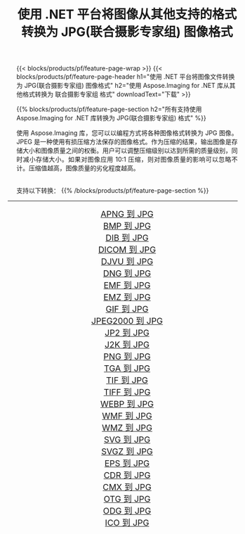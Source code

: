 ﻿---
title: 使用 .NET 平台将图像从其他支持的格式转换为 JPG(联合摄影专家组) 图像格式 
weight: 3920
url: /zh-hans/net/conversion/to/jpg 
lang: zh-hans
langdirlevel: 2
locales: zh-hans,ja,it,ru,de,es,fr,nl,id,lt,pl,pt,vi,tr,ko,zh-hant,ar,hi,th,sv,cs,uk,he
description: 使用 Aspose.Imaging for .NET 库可以轻松地将其他支持的图像格式转换为 JPG(联合摄影专家组)
---

{{< blocks/products/pf/feature-page-wrap >}}
{{< blocks/products/pf/feature-page-header h1="使用 .NET 平台将图像文件转换为 JPG(联合摄影专家组) 图像格式" h2="使用 Aspose.Imaging for .NET 库从其他格式转换为 联合摄影专家组 格式" downloadText="下载" >}}


{{% blocks/products/pf/feature-page-section  h2="所有支持使用 Aspose.Imaging for .NET 库转换为 JPG(联合摄影专家组) 格式" %}}
<p align=justify>使用 Aspose.Imaging 库，您可以以编程方式将各种图像格式转换为 JPG 图像。 JPEG 是一种使用有损压缩方法保存的图像格式。作为压缩的结果，输出图像是存储大小和图像质量之间的权衡。用户可以调整压缩级别以达到所需的质量级别，同时减小存储大小。如果对图像应用 10:1 压缩，则对图像质量的影响可以忽略不计。压缩值越高，图像质量的劣化程度越高。</p>
<br/>
支持以下转换：
{{% /blocks/products/pf/feature-page-section %}}
<div class="container-fluid productfamilypage bg-gray">
    <div class="convertypes bg-gray agp-content section">
        <div class="container">
		<hr style="margin-left:-20px;"/>
		<div class="row other-converters" style="gap: 10px;font-size: 19px;text-align:center;">
		    <div class='col-md-2 other-converter remove-lp remove-rp'><a href="/imaging/zh-hans/net/conversion/apng-to-jpg" style="padding:15px;">APNG 到 JPG</a></div>
<div class='col-md-2 other-converter remove-lp remove-rp'><a href="/imaging/zh-hans/net/conversion/bmp-to-jpg" style="padding:15px;">BMP 到 JPG</a></div>
<div class='col-md-2 other-converter remove-lp remove-rp'><a href="/imaging/zh-hans/net/conversion/dib-to-jpg" style="padding:15px;">DIB 到 JPG</a></div>
<div class='col-md-2 other-converter remove-lp remove-rp'><a href="/imaging/zh-hans/net/conversion/dicom-to-jpg" style="padding:15px;">DICOM 到 JPG</a></div>
<div class='col-md-2 other-converter remove-lp remove-rp'><a href="/imaging/zh-hans/net/conversion/djvu-to-jpg" style="padding:15px;">DJVU 到 JPG</a></div>
<div class='col-md-2 other-converter remove-lp remove-rp'><a href="/imaging/zh-hans/net/conversion/dng-to-jpg" style="padding:15px;">DNG 到 JPG</a></div>
<div class='col-md-2 other-converter remove-lp remove-rp'><a href="/imaging/zh-hans/net/conversion/emf-to-jpg" style="padding:15px;">EMF 到 JPG</a></div>
<div class='col-md-2 other-converter remove-lp remove-rp'><a href="/imaging/zh-hans/net/conversion/emz-to-jpg" style="padding:15px;">EMZ 到 JPG</a></div>
<div class='col-md-2 other-converter remove-lp remove-rp'><a href="/imaging/zh-hans/net/conversion/gif-to-jpg" style="padding:15px;">GIF 到 JPG</a></div>
<div class='col-md-2 other-converter remove-lp remove-rp'><a href="/imaging/zh-hans/net/conversion/jpeg2000-to-jpg" style="padding:15px;">JPEG2000 到 JPG</a></div>
<div class='col-md-2 other-converter remove-lp remove-rp'><a href="/imaging/zh-hans/net/conversion/jp2-to-jpg" style="padding:15px;">JP2 到 JPG</a></div>
<div class='col-md-2 other-converter remove-lp remove-rp'><a href="/imaging/zh-hans/net/conversion/j2k-to-jpg" style="padding:15px;">J2K 到 JPG</a></div>
<div class='col-md-2 other-converter remove-lp remove-rp'><a href="/imaging/zh-hans/net/conversion/png-to-jpg" style="padding:15px;">PNG 到 JPG</a></div>
<div class='col-md-2 other-converter remove-lp remove-rp'><a href="/imaging/zh-hans/net/conversion/tga-to-jpg" style="padding:15px;">TGA 到 JPG</a></div>
<div class='col-md-2 other-converter remove-lp remove-rp'><a href="/imaging/zh-hans/net/conversion/tif-to-jpg" style="padding:15px;">TIF 到 JPG</a></div>
<div class='col-md-2 other-converter remove-lp remove-rp'><a href="/imaging/zh-hans/net/conversion/tiff-to-jpg" style="padding:15px;">TIFF 到 JPG</a></div>
<div class='col-md-2 other-converter remove-lp remove-rp'><a href="/imaging/zh-hans/net/conversion/webp-to-jpg" style="padding:15px;">WEBP 到 JPG</a></div>
<div class='col-md-2 other-converter remove-lp remove-rp'><a href="/imaging/zh-hans/net/conversion/wmf-to-jpg" style="padding:15px;">WMF 到 JPG</a></div>
<div class='col-md-2 other-converter remove-lp remove-rp'><a href="/imaging/zh-hans/net/conversion/wmz-to-jpg" style="padding:15px;">WMZ 到 JPG</a></div>
<div class='col-md-2 other-converter remove-lp remove-rp'><a href="/imaging/zh-hans/net/conversion/svg-to-jpg" style="padding:15px;">SVG 到 JPG</a></div>
<div class='col-md-2 other-converter remove-lp remove-rp'><a href="/imaging/zh-hans/net/conversion/svgz-to-jpg" style="padding:15px;">SVGZ 到 JPG</a></div>
<div class='col-md-2 other-converter remove-lp remove-rp'><a href="/imaging/zh-hans/net/conversion/eps-to-jpg" style="padding:15px;">EPS 到 JPG</a></div>
<div class='col-md-2 other-converter remove-lp remove-rp'><a href="/imaging/zh-hans/net/conversion/cdr-to-jpg" style="padding:15px;">CDR 到 JPG</a></div>
<div class='col-md-2 other-converter remove-lp remove-rp'><a href="/imaging/zh-hans/net/conversion/cmx-to-jpg" style="padding:15px;">CMX 到 JPG</a></div>
<div class='col-md-2 other-converter remove-lp remove-rp'><a href="/imaging/zh-hans/net/conversion/otg-to-jpg" style="padding:15px;">OTG 到 JPG</a></div>
<div class='col-md-2 other-converter remove-lp remove-rp'><a href="/imaging/zh-hans/net/conversion/odg-to-jpg" style="padding:15px;">ODG 到 JPG</a></div>
<div class='col-md-2 other-converter remove-lp remove-rp'><a href="/imaging/zh-hans/net/conversion/ico-to-jpg" style="padding:15px;">ICO 到 JPG</a></div>
                </div>
        </div>
    </div>
</div>
<br/>

